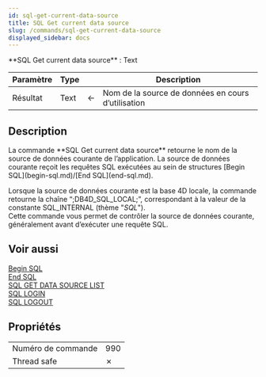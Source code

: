 ```yaml
---
id: sql-get-current-data-source
title: SQL Get current data source
slug: /commands/sql-get-current-data-source
displayed_sidebar: docs
---
```


<!--REF #_command_.SQL Get current data source.Syntax-->**SQL Get current data source**  : Text<!-- END REF-->
<!--REF #_command_.SQL Get current data source.Params-->
| Paramètre | Type |  | Description |
| --- | --- | --- | --- |
| Résultat | Text | &#8592; | Nom de la source de données en cours d’utilisation |

<!-- END REF-->

## Description 

<!--REF #_command_.SQL Get current data source.Summary-->La commande **SQL Get current data source** retourne le nom de la source de données courante de l’application.<!-- END REF--> La source de données courante reçoit les requêtes SQL exécutées au sein de structures [Begin SQL](begin-sql.md)/[End SQL](end-sql.md).  
Lorsque la source de données courante est la base 4D locale, la commande retourne la chaîne “;DB4D\_SQL\_LOCAL;”, correspondant à la valeur de la constante SQL\_INTERNAL (thème "*SQL*").  
Cette commande vous permet de contrôler la source de données courante, généralement avant d’exécuter une requête SQL.

## Voir aussi 

[Begin SQL](begin-sql.md)  
[End SQL](end-sql.md)  
[SQL GET DATA SOURCE LIST](sql-get-data-source-list.md)  
[SQL LOGIN](sql-login.md)  
[SQL LOGOUT](sql-logout.md)  

## Propriétés

|  |  |
| --- | --- |
| Numéro de commande | 990 |
| Thread safe | &cross; |



